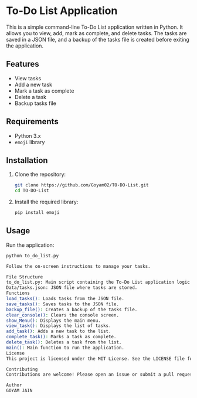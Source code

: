 # To-Do List Application

This is a simple command-line To-Do List application written in Python. It allows you to view, add, mark as complete, and delete tasks. The tasks are saved in a JSON file, and a backup of the tasks file is created before exiting the application.

## Features

- View tasks
- Add a new task
- Mark a task as complete
- Delete a task
- Backup tasks file

## Requirements

- Python 3.x
- `emoji` library

## Installation

1. Clone the repository:

    ```sh
    git clone https://github.com/Goyam02/TO-DO-List.git
    cd TO-DO-List
    ```

2. Install the required library:

    ```sh
    pip install emoji
    ```

## Usage

Run the application:

```sh
python to_do_list.py

Follow the on-screen instructions to manage your tasks.

File Structure
to_do_list.py: Main script containing the To-Do List application logic.
Data/tasks.json: JSON file where tasks are stored.
Functions
load_tasks(): Loads tasks from the JSON file.
save_tasks(): Saves tasks to the JSON file.
backup_file(): Creates a backup of the tasks file.
clear_console(): Clears the console screen.
show_Menu(): Displays the main menu.
view_task(): Displays the list of tasks.
add_task(): Adds a new task to the list.
complete_task(): Marks a task as complete.
delete_task(): Deletes a task from the list.
main(): Main function to run the application.
License
This project is licensed under the MIT License. See the LICENSE file for details.

Contributing
Contributions are welcome! Please open an issue or submit a pull request for any changes.

Author
GOYAM JAIN
